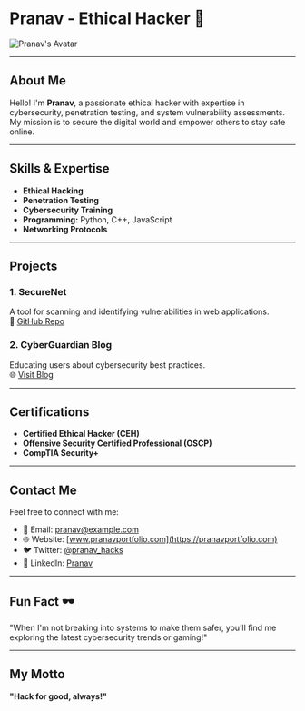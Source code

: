 # Pranav - Ethical Hacker 🚀  

![Pranav's Avatar](https://via.placeholder.com/150)  

---

## About Me  
Hello! I'm **Pranav**, a passionate ethical hacker with expertise in cybersecurity, penetration testing, and system vulnerability assessments. My mission is to secure the digital world and empower others to stay safe online.  

---

## Skills & Expertise  

- **Ethical Hacking**  
- **Penetration Testing**  
- **Cybersecurity Training**  
- **Programming:** Python, C++, JavaScript  
- **Networking Protocols**  

---

## Projects  

### 1. **SecureNet**  
A tool for scanning and identifying vulnerabilities in web applications.  
🔗 [GitHub Repo](https://github.com/pranav/securenet)  

### 2. **CyberGuardian Blog**  
Educating users about cybersecurity best practices.  
🌐 [Visit Blog](https://pranavblog.com)  

---

## Certifications  

- **Certified Ethical Hacker (CEH)**  
- **Offensive Security Certified Professional (OSCP)**  
- **CompTIA Security+**  

---

## Contact Me  

Feel free to connect with me:  
- 📧 Email: [pranav@example.com](mailto:pranav@example.com)  
- 🌐 Website: [www.pranavportfolio.com](https://pranavportfolio.com)  
- 🐦 Twitter: [@pranav_hacks](https://twitter.com/pranav_hacks)  
- 🔗 LinkedIn: [Pranav](https://linkedin.com/in/pranav)  

---

## Fun Fact 🕶️  
"When I'm not breaking into systems to make them safer, you’ll find me exploring the latest cybersecurity trends or gaming!"

---

## My Motto  
**"Hack for good, always!"**  
